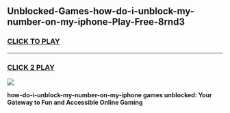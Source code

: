 
## Unblocked-Games-how-do-i-unblock-my-number-on-my-iphone-Play-Free-8rnd3
<h3>
<a href="https://premium76.site?title=how-do-i-unblock-my-number-on-my-iphone&ref=23A">CLICK TO PLAY</a></h3>
<hr>

<h3>
<a href="https://premium76.site?title=how-do-i-unblock-my-number-on-my-iphone&ref=23A">CLICK 2 PLAY</a>
  
</h3>

<a href="https://premium76.site?title=how-do-i-unblock-my-number-on-my-iphone&ref=23A"><img src="https://clearcache.store/games.png"></a>


**how-do-i-unblock-my-number-on-my-iphone games unblocked: Your Gateway to Fun and Accessible Online Gaming**

